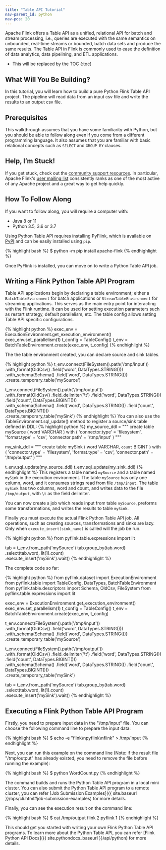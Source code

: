 ```yaml
---
title: "Table API Tutorial"
nav-parent_id: python
nav-pos: 20
---
```

<!--
Licensed to the Apache Software Foundation (ASF) under one
or more contributor license agreements.  See the NOTICE file
distributed with this work for additional information
regarding copyright ownership.  The ASF licenses this file
to you under the Apache License, Version 2.0 (the
"License"); you may not use this file except in compliance
with the License.  You may obtain a copy of the License at

  http://www.apache.org/licenses/LICENSE-2.0

Unless required by applicable law or agreed to in writing,
software distributed under the License is distributed on an
"AS IS" BASIS, WITHOUT WARRANTIES OR CONDITIONS OF ANY
KIND, either express or implied.  See the License for the
specific language governing permissions and limitations
under the License.
-->

Apache Flink offers a Table API as a unified, relational API for batch and stream processing, i.e., queries are executed with the same semantics on unbounded, real-time streams or bounded, batch data sets and produce the same results. The Table API in Flink is commonly used to ease the definition of data analytics, data pipelining, and ETL applications.

* This will be replaced by the TOC
{:toc}

## What Will You Be Building? 

In this tutorial, you will learn how to build a pure Python Flink Table API project.
The pipeline will read data from an input csv file and write the results to an output csv file.

## Prerequisites

This walkthrough assumes that you have some familiarity with Python, but you should be able to follow along even if you come from a different programming language.
It also assumes that you are familiar with basic relational concepts such as `SELECT` and `GROUP BY` clauses.

## Help, I’m Stuck! 

If you get stuck, check out the [community support resources](https://flink.apache.org/community.html).
In particular, Apache Flink's [user mailing list](https://flink.apache.org/community.html#mailing-lists) consistently ranks as one of the most active of any Apache project and a great way to get help quickly. 

## How To Follow Along

If you want to follow along, you will require a computer with: 

* Java 8 or 11
* Python 3.5, 3.6 or 3.7

Using Python Table API requires installing PyFlink, which is available on [PyPI](https://pypi.org/project/apache-flink/) and can be easily installed using `pip`. 

{% highlight bash %}
$ python -m pip install apache-flink
{% endhighlight %}

Once PyFlink is installed, you can move on to write a Python Table API job.

## Writing a Flink Python Table API Program

Table API applications begin by declaring a table environment; either a `BatchTableEvironment` for batch applications or `StreamTableEnvironment` for streaming applications.
This serves as the main entry point for interacting with the Flink runtime.
It can be used for setting execution parameters such as restart strategy, default parallelism, etc.
The table config allows setting Table API specific configurations.

{% highlight python %}
exec_env = ExecutionEnvironment.get_execution_environment()
exec_env.set_parallelism(1)
t_config = TableConfig()
t_env = BatchTableEnvironment.create(exec_env, t_config)
{% endhighlight %}

The the table environment created, you can declare source and sink tables.

{% highlight python %}
t_env.connect(FileSystem().path('/tmp/input')) \
    .with_format(OldCsv()
                 .field('word', DataTypes.STRING())) \
    .with_schema(Schema()
                 .field('word', DataTypes.STRING())) \
    .create_temporary_table('mySource')

t_env.connect(FileSystem().path('/tmp/output')) \
    .with_format(OldCsv()
                 .field_delimiter('\t')
                 .field('word', DataTypes.STRING())
                 .field('count', DataTypes.BIGINT())) \
    .with_schema(Schema()
                 .field('word', DataTypes.STRING())
                 .field('count', DataTypes.BIGINT())) \
    .create_temporary_table('mySink')
{% endhighlight %}
You can also use the TableEnvironment.sql_update() method to register a source/sink table defined in DDL:
{% highlight python %}
my_source_ddl = """
    create table mySource (
        word VARCHAR
    ) with (
        'connector.type' = 'filesystem',
        'format.type' = 'csv',
        'connector.path' = '/tmp/input'
    )
"""

my_sink_ddl = """
    create table mySink (
        word VARCHAR,
        `count` BIGINT
    ) with (
        'connector.type' = 'filesystem',
        'format.type' = 'csv',
        'connector.path' = '/tmp/output'
    )
"""

t_env.sql_update(my_source_ddl)
t_env.sql_update(my_sink_ddl)
{% endhighlight %}
This registers a table named `mySource` and a table named `mySink` in the execution environment.
The table `mySource` has only one column, word, and it consumes strings read from file `/tmp/input`.
The table `mySink` has two columns, word and count, and writes data to the file `/tmp/output`, with `\t` as the field delimiter.

You can now create a job which reads input from table `mySource`, preforms some transformations, and writes the results to table `mySink`.

Finally you must execute the actual Flink Python Table API job.
All operations, such as creating sources, transformations and sinks are lazy.
Only when `execute_insert(sink_name)` is called will the job be run.

{% highlight python %}
from pyflink.table.expressions import lit

tab = t_env.from_path('mySource')
tab.group_by(tab.word) \
   .select(tab.word, lit(1).count) \
   .execute_insert('mySink').wait()
{% endhighlight %}

The complete code so far:

{% highlight python %}
from pyflink.dataset import ExecutionEnvironment
from pyflink.table import TableConfig, DataTypes, BatchTableEnvironment
from pyflink.table.descriptors import Schema, OldCsv, FileSystem
from pyflink.table.expressions import lit

exec_env = ExecutionEnvironment.get_execution_environment()
exec_env.set_parallelism(1)
t_config = TableConfig()
t_env = BatchTableEnvironment.create(exec_env, t_config)

t_env.connect(FileSystem().path('/tmp/input')) \
    .with_format(OldCsv()
                 .field('word', DataTypes.STRING())) \
    .with_schema(Schema()
                 .field('word', DataTypes.STRING())) \
    .create_temporary_table('mySource')

t_env.connect(FileSystem().path('/tmp/output')) \
    .with_format(OldCsv()
                 .field_delimiter('\t')
                 .field('word', DataTypes.STRING())
                 .field('count', DataTypes.BIGINT())) \
    .with_schema(Schema()
                 .field('word', DataTypes.STRING())
                 .field('count', DataTypes.BIGINT())) \
    .create_temporary_table('mySink')

tab = t_env.from_path('mySource')
tab.group_by(tab.word) \
   .select(tab.word, lit(1).count) \
   .execute_insert('mySink').wait()
{% endhighlight %}

## Executing a Flink Python Table API Program
Firstly, you need to prepare input data in the "/tmp/input" file. You can choose the following command line to prepare the input data:

{% highlight bash %}
$ echo -e  "flink\npyflink\nflink" > /tmp/input
{% endhighlight %}

Next, you can run this example on the command line (Note: if the result file "/tmp/output" has already existed, you need to remove the file before running the example):

{% highlight bash %}
$ python WordCount.py
{% endhighlight %}

The command builds and runs the Python Table API program in a local mini cluster.
You can also submit the Python Table API program to a remote cluster, you can refer
[Job Submission Examples]({{ site.baseurl }}/ops/cli.html#job-submission-examples)
for more details.

Finally, you can see the execution result on the command line:

{% highlight bash %}
$ cat /tmp/output
flink	2
pyflink	1
{% endhighlight %}

This should get you started with writing your own Flink Python Table API programs.
To learn more about the Python Table API, you can refer
[Flink Python API Docs]({{ site.pythondocs_baseurl }}/api/python) for more details.
